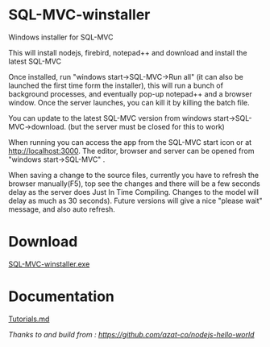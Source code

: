 # SQL-MVC-winstaller

Windows installer for SQL-MVC

This will install nodejs, firebird, notepad++ and download and install the latest SQL-MVC

Once installed, run "windows start->SQL-MVC->Run all"  (it can also be launched the first time form the installer),
this will run a bunch of background processes, and eventually pop-up notepad++ and a browser window.
Once the server launches, you can kill it by killing the batch file.

You can update to the latest SQL-MVC version from  windows start->SQL-MVC->download.
(but the server must be closed for this to work)

When running you can access the app from the SQL-MVC start icon or at <http://localhost:3000>.
The editor, browser and server can be opened from "windows start->SQL-MVC" .

When saving a change to the source files, currently you have to refresh the browser manually(F5),
top see the changes and there will be a few seconds delay as the server does Just In Time Compiling.
Changes to the model will delay as much as 30 seconds). Future versions will give a nice "please wait" 
message, and also auto refresh.

Download
===
[SQL-MVC-winstaller.exe](https://github.com/quale-quest/SQL-MVC-winstaller/raw/master/SQL-MVC-Installer.exe)
                         

Documentation
===

[Tutorials.md](https://github.com/quale-quest/sql-mvc/blob/master/doc/Tutorials.md)
 


	
*Thanks to and build from : https://github.com/azat-co/nodejs-hello-world*
